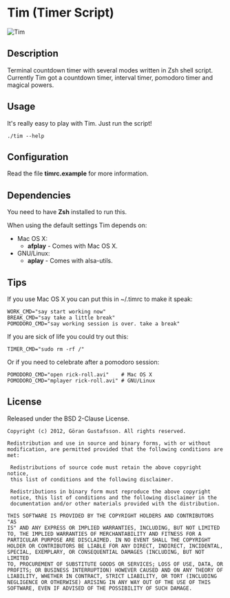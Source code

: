 Tim (Timer Script)
==================

![Tim](https://github.com/ggustafsson/Tim/raw/master/Preview.png)

Description
-----------
Terminal countdown timer with several modes written in Zsh shell script.
Currently Tim got a countdown timer, interval timer, pomodoro timer and
magical powers.

Usage
-----
It's really easy to play with Tim. Just run the script!

    ./tim --help

Configuration
-------------
Read the file **timrc.example** for more information.

Dependencies
------------
You need to have **Zsh** installed to run this.

When using the default settings Tim depends on:

- Mac OS X:
  - **afplay** - Comes with Mac OS X.
- GNU/Linux:
  - **aplay** - Comes with alsa-utils.

Tips
----
If you use Mac OS X you can put this in ~/.timrc to make it speak:

    WORK_CMD="say start working now"
    BREAK_CMD="say take a little break"
    POMODORO_CMD="say working session is over. take a break"

If you are sick of life you could try out this:

    TIMER_CMD="sudo rm -rf /"

Or if you need to celebrate after a pomodoro session:

    POMODORO_CMD="open rick-roll.avi"    # Mac OS X
    POMODORO_CMD="mplayer rick-roll.avi" # GNU/Linux

License
-------
Released under the BSD 2-Clause License.

    Copyright (c) 2012, Göran Gustafsson. All rights reserved.

    Redistribution and use in source and binary forms, with or without
    modification, are permitted provided that the following conditions are
    met:

     Redistributions of source code must retain the above copyright notice,
     this list of conditions and the following disclaimer.

     Redistributions in binary form must reproduce the above copyright
     notice, this list of conditions and the following disclaimer in the
     documentation and/or other materials provided with the distribution.

    THIS SOFTWARE IS PROVIDED BY THE COPYRIGHT HOLDERS AND CONTRIBUTORS "AS
    IS" AND ANY EXPRESS OR IMPLIED WARRANTIES, INCLUDING, BUT NOT LIMITED
    TO, THE IMPLIED WARRANTIES OF MERCHANTABILITY AND FITNESS FOR A
    PARTICULAR PURPOSE ARE DISCLAIMED. IN NO EVENT SHALL THE COPYRIGHT
    HOLDER OR CONTRIBUTORS BE LIABLE FOR ANY DIRECT, INDIRECT, INCIDENTAL,
    SPECIAL, EXEMPLARY, OR CONSEQUENTIAL DAMAGES (INCLUDING, BUT NOT LIMITED
    TO, PROCUREMENT OF SUBSTITUTE GOODS OR SERVICES; LOSS OF USE, DATA, OR
    PROFITS; OR BUSINESS INTERRUPTION) HOWEVER CAUSED AND ON ANY THEORY OF
    LIABILITY, WHETHER IN CONTRACT, STRICT LIABILITY, OR TORT (INCLUDING
    NEGLIGENCE OR OTHERWISE) ARISING IN ANY WAY OUT OF THE USE OF THIS
    SOFTWARE, EVEN IF ADVISED OF THE POSSIBILITY OF SUCH DAMAGE.
